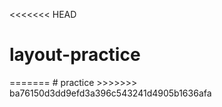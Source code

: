 <<<<<<< HEAD
# layout-practice
<link>
<head>
=======
# practice
>>>>>>> ba76150d3dd9efd3a396c543241d4905b1636afa
